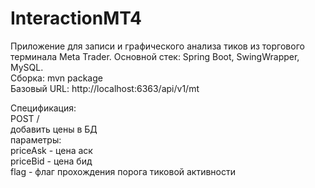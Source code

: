 # InteractionMT4


Приложение для записи и графического анализа тиков из торгового терминала Meta Trader.
Основной стек: Spring Boot, SwingWrapper, MySQL.  
Сборка: mvn package  
Базовый URL: http://localhost:6363/api/v1/mt  
  
Спецификация:  
POST /  
  добавить цены в БД  
    параметры:  
    priceAsk - цена аск  
    priceBid - цена бид  
    flag - флаг прохождения порога тиковой активности  
           
